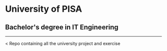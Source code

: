 # University of PISA

## Bachelor's degree in IT Engineering

---

< Repo containing all the university project and exercise
